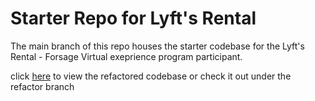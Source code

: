 # Starter Repo for Lyft's Rental

The main branch of this repo houses the starter codebase for the Lyft's Rental - Forsage Virtual exeprience program participant.

click [here](https://github.com/belovetech/forage-lyft/tree/refactor) to view the refactored codebase or check it out under the refactor branch
